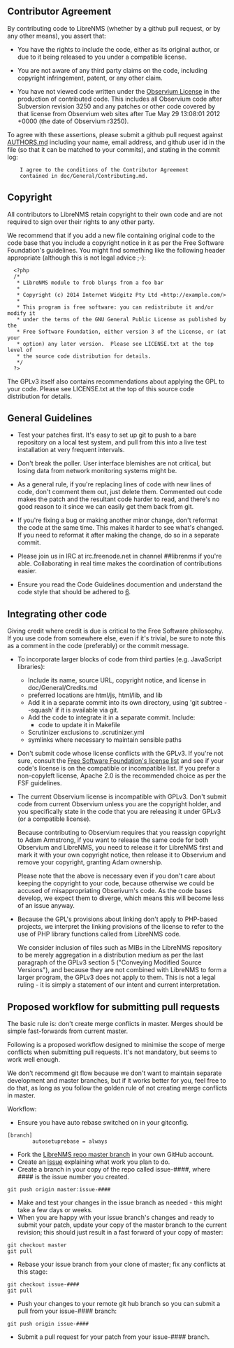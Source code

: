 Contributor Agreement
---------------------

By contributing code to LibreNMS (whether by a github pull request, or by
any other means), you assert that:

- You have the rights to include the code, either as its original author,
  or due to it being released to you under a compatible license.

- You are not aware of any third party claims on the code, including
  copyright infringement, patent, or any other claim.

- You have not viewed code written under the [Observium License][4] in the
  production of contributed code.  This includes all Observium code after
  Subversion revision 3250 and any patches or other code covered by that
  license from Observium web sites after Tue May 29 13:08:01 2012 +0000 (the
  date of Observium r3250).

To agree with these assertions, please submit a github pull request against
[AUTHORS.md][5] including your name, email address, and github user id in
the file (so that it can be matched to your commits), and stating in the
commit log:
```
	I agree to the conditions of the Contributor Agreement
	contained in doc/General/Contributing.md.
```


Copyright
---------

All contributors to LibreNMS retain copyright to their own code and are not
required to sign over their rights to any other party.

We recommend that if you add a new file containing original code to the code
base that you include a copyright notice in it as per the Free Software
Foundation's guidelines.  You might find something like the following header
appropriate (although this is not legal advice ;-):
```
  <?php
  /*
   * LibreNMS module to frob blurgs from a foo bar
   *
   * Copyright (c) 2014 Internet Widgitz Pty Ltd <http://example.com/>
   *
   * This program is free software: you can redistribute it and/or modify it
   * under the terms of the GNU General Public License as published by the
   * Free Software Foundation, either version 3 of the License, or (at your
   * option) any later version.  Please see LICENSE.txt at the top level of
   * the source code distribution for details.
   */
  ?>
```
The GPLv3 itself also contains recommendations about applying the GPL to
your code.  Please see LICENSE.txt at the top of this source code
distribution for details.


General Guidelines
------------------

- Test your patches first.  It's easy to set up git to push to a bare
  repository on a local test system, and pull from this into a live test
  installation at very frequent intervals.

- Don't break the poller.  User interface blemishes are not critical, but
  losing data from network monitoring systems might be.

- As a general rule, if you're replacing lines of code with new lines of
  code, don't comment them out, just delete them.  Commented out code makes
  the patch and the resultant code harder to read, and there's no good
  reason to it since we can easily get them back from git.

- If you're fixing a bug or making another minor change, don't reformat the
  code at the same time.  This makes it harder to see what's changed.  If
  you need to reformat it after making the change, do so in a separate
  commit.

- Please join us in IRC at irc.freenode.net in channel ##librenms if you're
  able.  Collaborating in real time makes the coordination of contributions
  easier.

- Ensure you read the Code Guidelines documention and understand the code style that should be adhered to [6]. 


Integrating other code
----------------------

Giving credit where credit is due is critical to the Free Software
philosophy.  If you use code from somewhere else, even if it's trivial,
be sure to note this as a comment in the code (preferably) or the commit
message.

- To incorporate larger blocks of code from third parties (e.g. JavaScript
  libraries):
    - Include its name, source URL, copyright notice, and license in
      doc/General/Credits.md
    - preferred locations are html/js, html/lib, and lib
    - Add it in a separate commit into its own directory, using
      'git subtree --squash' if it is available via git.
    - Add the code to integrate it in a separate commit.  Include:
        - code to update it in Makefile
	- Scrutinizer exclusions to .scrutinizer.yml
	- symlinks where necessary to maintain sensible paths

- Don't submit code whose license conflicts with the GPLv3.  If you're not
  sure, consult the [Free Software Foundation's license list][1] and see if
  your code's license is on the compatible or incompatible list.  If you
  prefer a non-copyleft license, Apache 2.0 is the recommended choice as per
  the FSF guidelines.

- The current Observium license is incompatible with GPLv3.  Don't submit
  code from current Observium unless you are the copyright holder, and you
  specifically state in the code that you are releasing it under GPLv3 (or a
  compatible license).

  Because contributing to Observium requires that you reassign copyright to
  Adam Armstrong, if you want to release the same code for both Observium
  and LibreNMS, you need to release it for LibreNMS first and mark it with
  your own copyright notice, then release it to Observium and remove your
  copyright, granting Adam ownership.

  Please note that the above is necessary even if you don't care about
  keeping the copyright to your code, because otherwise we could be accused
  of misappropriating Obserivum's code.  As the code bases develop, we
  expect them to diverge, which means this will become less of an issue
  anyway.

- Because the GPL's provisions about linking don't apply to PHP-based
  projects, we interpret the linking provisions of the license to refer to
  the use of PHP library functions called from LibreNMS code.

  We consider inclusion of files such as MIBs in the LibreNMS repository to
  be merely aggregation in a distribution medium as per the last paragraph
  of the GPLv3 section 5 ("Conveying Modified Source Versions"), and because
  they are not combined with LibreNMS to form a larger program, the GPLv3
  does not apply to them.  This is not a legal ruling - it is simply a
  statement of our intent and current interpretation.


Proposed workflow for submitting pull requests
----------------------------------------------

The basic rule is: don't create merge conflicts in master.  Merges should be
simple fast-forwards from current master.

Following is a proposed workflow designed to minimise the scope of merge
conflicts when submitting pull requests.  It's not mandatory, but seems to
work well enough.

We don't recommend git flow because we don't want to maintain separate
development and master branches, but if it works better for you, feel free
to do that, as long as you follow the golden rule of not creating merge
conflicts in master.

Workflow:

- Ensure you have auto rebase switched on in your gitconfig.
```
[branch]
        autosetuprebase = always
```
- Fork the [LibreNMS repo master branch][2] in your own GitHub account.
- Create an [issue][3] explaining what work you plan to do.
- Create a branch in your copy of the repo called issue-####, where #### is
  the issue number you created.
```
git push origin master:issue-####
```
- Make and test your changes in the issue branch as needed - this might take
  a few days or weeks.
- When you are happy with your issue branch's changes and ready to submit
  your patch, update your copy of the master branch to the current revision;
  this should just result in a fast forward of your copy of master:
```
git checkout master
git pull
```
- Rebase your issue branch from your clone of master; fix any conflicts at
  this stage:
````
git checkout issue-####
git pull
````
- Push your changes to your remote git hub branch so you can submit a pull from your issue-#### branch:
````
git push origin issue-####
````
- Submit a pull request for your patch from your issue-#### branch.

[1]: http://www.gnu.org/licenses/license-list.html
"Free Software Foundation's license list"
[2]: https://github.com/librenms/librenms/tree/master
"LibreNMS master branch"
[3]: https://github.com/librenms/librenms/issues
"LibreNMS issue database"
[4]: http://www.observium.org/wiki/License
"Observium License"
[5]: https://github.com/librenms/librenms/blob/master/AUTHORS.md
"LibreNMS contributor list"
[6]: https://github.com/librenms/librenms/blob/master/doc/Developing/Code-Guidelines.md
